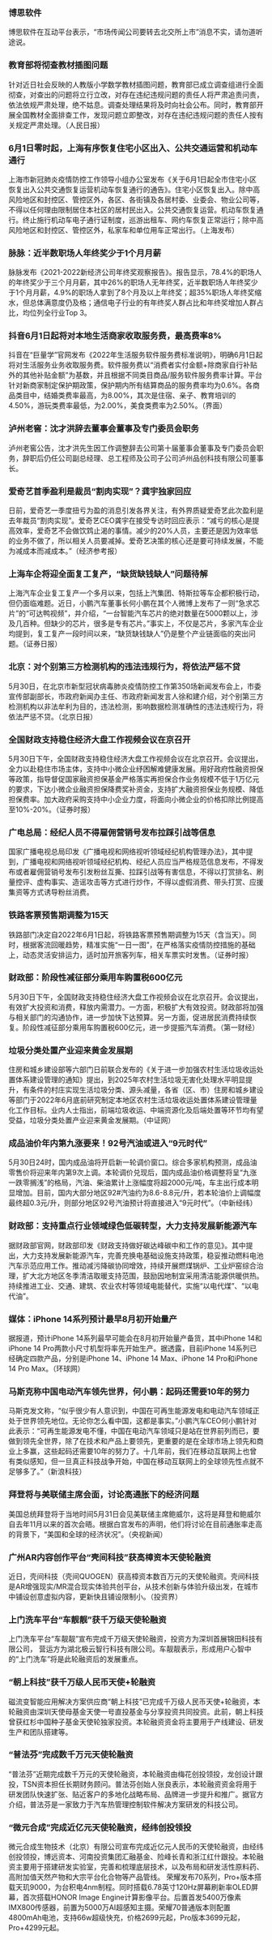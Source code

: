 ### 博思软件
博思软件在互动平台表示，“市场传闻公司要转去北交所上市”消息不实，请勿道听途说。
### 教育部将彻查教材插图问题
针对近日社会反映的人教版小学数学教材插图问题，教育部已成立调查组进行全面彻查，对查出的问题将立行立改，对存在违纪违规问题的责任人将严肃追责问责，依法依规严肃处理，绝不姑息。调查处理结果将及时向社会公布。同时，教育部开展全国教材全面排查工作，发现问题立即整改，对存在违纪违规问题的责任人按有关规定严肃处理。（人民日报）
### 6月1日零时起，上海有序恢复住宅小区出入、公共交通运营和机动车通行
上海市新冠肺炎疫情防控工作领导小组办公室发布《关于6月1日起全市住宅小区恢复出入公共交通恢复运营机动车恢复通行的通告》。住宅小区恢复出入。除中高风险地区和封控区、管控区外，各区、各街镇及各居村委、业委会、物业公司等，不得以任何理由限制居住本社区的居村民出入。公共交通恢复运营。机动车恢复通行。终止施行机动车电子通行证制度，巡游出租车、网约车恢复正常运行；除中高风险地区和封控区、管控区外，私家车和单位用车正常出行。（上海发布）
### 脉脉：近半数职场人年终奖少于1个月月薪
脉脉发布《2021-2022新经济公司年终奖观察报告》。报告显示，78.4%的职场人的年终奖少于三个月月薪，其中26%的职场人无年终奖，近半数职场人年终奖少于1个月月薪，4.9%的职场人拿到了8个月及以上年终奖；超35%职场人年终奖缩水，但总体满意度仍及格；通信电子行业的有年终奖人群占比和年终奖增加人群占比，均位列全行业Top 3。
### 抖音6月1日起将对本地生活商家收取服务费，最高费率8%
抖音在“巨量学”官网发布《2022年生活服务软件服务费标准说明》，明确6月1日起将对生活服务业务收取服务费。软件服务费以“消费者实付金额+除商家自行补贴外的其他补贴金额”为基数，并且根据不同类目商品/服务软件服务费率计算。平台针对新商家制定保护期政策，保护期内所有结算商品的服务费率均为0.6%。各商品类目中，结婚类费率最高，为8.00%，其次是住宿、亲子、教育培训的4.50%，游玩类费率最低，为2.00%，美食类费率为2.50%。（界面）
### 泸州老窖：沈才洪辞去董事会董事及专门委员会职务
泸州老窖公告，沈才洪先生因工作调整辞去公司第十届董事会董事及专门委员会职务，辞职后仍任公司副总经理、总工程师及公司子公司泸州品创科技有限公司董事长。
### 爱奇艺首季盈利是裁员“割肉实现”？龚宇独家回应
日前，爱奇艺一季度扭亏为盈的消息引发各界关注，有外界质疑爱奇艺此次盈利是去年裁员“割肉实现”。爱奇艺CEO龚宇在接受专访时回应表示：“减亏的核心是提高效率，爱奇艺不会做饮鸩止渴的事情。减少的20%人员，主要还是因为效率低的业务不做了，所以相关人员要减掉。爱奇艺决策的核心还是要可持续发展，不能为减成本而减成本。”（经济参考报）
### 上海车企将迎全面复工复产，“缺货缺钱缺人”问题待解
上海汽车企业复工复产一个多月以来，包括上汽集团、特斯拉等车企都积极行动，但仍面临难题。近日，小鹏汽车董事长何小鹏在其个人微博上发布了一则“急求芯片”的“可达鸭视频”，并介绍，“一台智能汽车芯片的绝对数量在5000颗以上，涉及几百种。但缺少的芯片，很多是专有芯片。”事实上，不仅是芯片，多家汽车企业均提到，复工复产一段时间以来，“缺货缺钱缺人”仍是整个产业链面临的突出问题。（证券日报）
### 北京：对个别第三方检测机构的违法违规行为，将依法严惩不贷
5月30日，在北京市新型冠状病毒肺炎疫情防控工作第350场新闻发布会上，市委宣传部副部长，市政府新闻办主任、市政府新闻发言人徐和建介绍，对个别第三方检测机构以非法牟利为目的，违法检测，影响数据检测准确性的违法违规行为，将依法严惩不贷。（北京日报）
### 全国财政支持稳住经济大盘工作视频会议在京召开
5月30日下午，全国财政支持稳住经济大盘工作视频会议在北京召开。会议提出，全力以赴稳住市场主体，支持中小微企业纾困解难健康发展。用好政府性融资担保等政策，指导督促国家融资担保基金严格落实再担保合作业务规模不低于1万亿元的要求，下达小微企业融资担保降费奖补资金，支持扩大融资担保业务规模、降低担保费率。加大政府采购支持中小企业力度，将面向小微企业的价格扣除比例提高至10%-20%。（证券时报）
### 广电总局：经纪人员不得雇佣营销号发布拉踩引战等信息
国家广播电视总局印发《广播电视和网络视听领域经纪机构管理办法》，其中提到，广播电视和网络视听领域经纪机构、经纪人员应当严格规范信息发布，不得发布或者雇佣营销号发布引发粉丝互撕、拉踩引战等有害信息，不得以打赏排名、刷量控评、虚构事实、造谣攻击等方式进行炒作，不得以虚假消费、带头打赏、应援集资等方式诱导粉丝消费。
### 铁路客票预售期调整为15天
铁路部门决定自2022年6月1日起，将铁路客票预售期调整为15天（含当天）。同时，根据客流回暖趋势，精准实施“一日一图”，在严格落实疫情防控措施的基础上，动态灵活安排运力，适时加开旅客列车，相关车票实时发售。（证券时报）
### 财政部：阶段性减征部分乘用车购置税600亿元
5月30日下午，全国财政支持稳住经济大盘工作视频会议在北京召开。会议提出，有效扩大投资和消费，释放内需潜力。一方面，积极扩大有效投资。财政部将加强与相关部门的沟通协作，进一步加快下达预算。另一方面，促进居民消费持续恢复。阶段性减征部分乘用车购置税600亿元，进一步提振汽车消费。（第一财经）
### 垃圾分类处置产业迎来黄金发展期
住房和城乡建设部等六部门日前联合发布的《关于进一步加强农村生活垃圾收运处置体系建设管理的通知》提出，到2025年农村生活垃圾无害化处理水平明显提升，有条件的村庄实现生活垃圾分类、源头减量，各省（区、市）住房和城乡建设等部门于2022年6月底前研究制定本地区农村生活垃圾收运处置体系建设管理量化工作目标。业内人士指出，前端垃圾收运、中端资源化及后端处置等环节均有望受益，垃圾分类处置产业迎来黄金发展期。（中证网）
### 成品油价年内第九涨要来！92号汽油或进入“9元时代”
5月30日24时，国内成品油将开启新一轮调价窗口。综合多家机构预测，成品油零售价将迎来年内第9次上调。本轮调价兑现后，国内成品油价格调整将呈“九涨一跌零搁浅”的格局，汽油、柴油累计上涨幅度将超2000元/吨，车主出行成本明显增加。目前，国内大部分地区92#汽油约为8.6-8.8元/升，若本轮油价上调幅度最终超0.3元/升，则部分地区92号汽油预计将直接进入“9元时代”。（中新经纬）
### 财政部：支持重点行业领域绿色低碳转型，大力支持发展新能源汽车
据财政部官网，财政部印发《财政支持做好碳达峰碳中和工作的意见》。其中提出，大力支持发展新能源汽车，完善充换电基础设施支持政策，稳妥推动燃料电池汽车示范应用工作。推动减污降碳协同增效，持续开展燃煤锅炉、工业炉窑综合治理，扩大北方地区冬季清洁取暖支持范围，鼓励因地制宜采用清洁能源供暖供热。持续推进工业、交通、建筑、农业农村等领域电能替代，实施“以电代煤”、“以电代油”。
### 媒体：iPhone 14系列预计最早8月初开始量产
据报道，预计iPhone 14系列最早可能会在8月初开始量产备货，其中iPhone 14和iPhone 14 Pro两款小尺寸机型将率先开始生产。据透露，目前iPhone 14系列已经确定四款产品，分别是iPhone 14、iPhone 14 Max、iPhone 14 Pro和iPhone 14 Pro Max。（环球网）
### 马斯克称中国电动汽车领先世界，何小鹏：起码还需要10年的努力
马斯克发文称，“似乎很少有人意识到，中国在可再生能源发电和电动汽车领域正处于世界领先地位。无论你怎么看中国，这都是事实。”小鹏汽车CEO何小鹏针对此表示：“可再生能源发电不懂，中国在电动汽车领域只是站在世界前列而已，要做到领先全世界，除了在技术和产品上要领先，更重要的是在全球市场上领先和商业上多赢，这些起码还需要10年的努力了。十几年前，我们在移动互联网上也曾有类似感知，但一旦真正科技战争开始，中国在移动互联网上的全球领先性点就不足够多了。”（新浪科技）
### 拜登将与美联储主席会面，讨论高通胀下的经济问题
美国总统拜登将于当地时间5月31日会见美联储主席鲍威尔，这将是拜登和鲍威尔自去年11月以来的首次会晤。根据白宫发布的声明，他们将讨论在目前通胀率走高的背景下，“美国和全球的经济状况”。（央视新闻）
### 广州AR内容创作平台“壳间科技”获高樟资本天使轮融资
近日，壳间科技（壳间QUOGEN）获高樟资本数百万元的天使轮融资。壳间科技是AR增强现实/MR混合现实体验共创平台，从技术创新与体验升级出发，在城市中铺设创意虚拟内容，更新快且铺设限制小。（投资界）
### 上门洗车平台“车靓靓”获千万级天使轮融资
上门洗车平台“车靓靓”宣布完成千万级天使轮融资，投资方为深圳首展锦田科技有限公司， 营运方为湖北极云智行科技有限公司。车靓靓表示，形成用户心智中的“上门洗车”将是此轮融资后的发展重点。
### “朝上科技”获千万级人民币天使+轮融资
磁流变智能应用解决方案供应商“朝上科技”已完成千万级人民币天使+轮融资，本轮融资由深圳天使母基金天使一号直投基金与分享投资共同投资。此前，朝上科技曾获红杉中国种子基金天使轮独家投资。本轮融资资金将主要用于产线建设、研发生产和团队搭建等。
### “普法芬”完成数千万元天使轮融资
“普法芬”近期完成数千万元的天使轮融资，本轮融资由梅花创投领投，龙创设计跟投，TSN资本担任长期财务顾问。普法芬创始人张良表示，本轮融资资金将用于研发团队快速扩张、贴近客户的多地化战略布局、品牌进一步提升和推广。据官方介绍，普法芬是一家致力于汽车热管理控制软件解决方案研发的科技公司。
### “微元合成”完成近亿元天使轮融资，经纬创投领投
微元合成生物技术（北京）有限公司宣布完成近亿元人民币的天使轮融资，由经纬创投领投，博远资本、河南投资集团汇融基金、险峰长青和浙江红什跟投。本轮融资主要用于搭建研发实验室，完善和梳理底层技术，以及布局和研发活性原料药、高附加值天然产物和大宗平台化合物等产品管线。
荣耀发布70系列，Pro+版本搭载天玑9000，为台积电4nm制程。同时搭载6.78英寸120Hz屏幕刷新率OLED屏幕，首次搭载HONOR Image Engine计算影像平台。后置首发5400万像素IMX800传感器，前置为5000万AI超感知主摄。荣耀70普通版本则配置4800mAh电池，支持66w超级快充，价格2699元起，Pro版本3699元起，Pro+4299元起。
